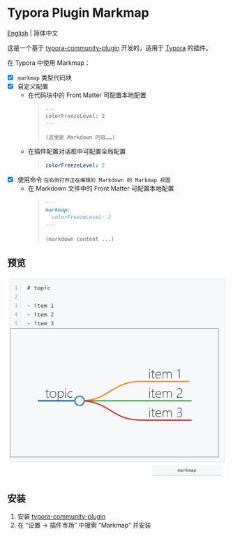 # Typora Plugin Markmap

[English](./README.md) | 简体中文

这是一个基于 [typora-community-plugin][core] 开发的，适用于 [Typora](https://typora.io) 的插件。

在 Typora 中使用 Markmap：

- [x] `markmap` 类型代码块
- [x] 自定义配置
  - 在代码块中的 Front Matter 可配置本地配置
    > ```markmap
    > ---
    > colorFreezeLevel: 2
    > ---
    >
    > (这里是 Markdown 内容……)
    > ```
  - 在插件配置对话框中可配置全局配置
    > ```yaml
    > colorFreezeLevel: 2
    > ```
- [x] 使用命令 `在右侧打开正在编辑的 Markdown 的 Markmap 视图`
  - 在 Markdown 文件中的 Front Matter 可配置本地配置
    > ```markdown
    > ---
    > markmap:
    >   colorFreezeLevel: 2
    > ---
    >
    > (markdown content ...)
    > ```



## 预览

![](./docs/assets/base.png)



## 安装

1. 安装 [typora-community-plugin][core]
2. 在 “设置 -> 插件市场” 中搜索 “Markmap” 并安装



[core]: https://github.com/typora-community-plugin/typora-community-plugin
